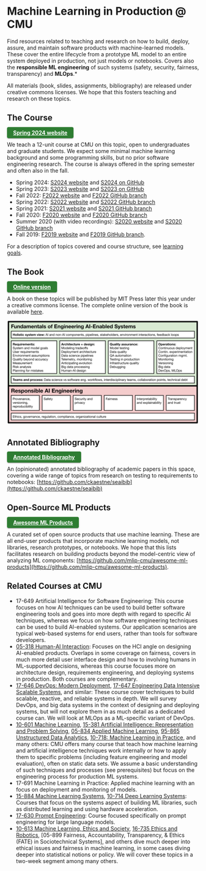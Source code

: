 # Machine Learning in Production @ CMU


Find resources related to teaching and research on how to build, deploy, assure, and maintain software products with machine-learned models. These cover the entire lifecycle from a prototype ML model to an entire system deployed in production, not just models or notebooks. Covers also the **responsible ML engineering** of such systems (safety, security, fairness, transparency) and **MLOps**.* 

All materials (book, slides, assignments, bibliography) are released under creative commons licenses. We hope that this fosters teaching and research on these topics.


## The Course


<span style="font-weight:bold; background-color:rgb(46, 125, 50);    transition: background-color 250ms cubic-bezier(0.4, 0, 0.2, 1) 0ms, box-shadow 250ms cubic-bezier(0.4, 0, 0.2, 1) 0ms, border-color 250ms cubic-bezier(0.4, 0, 0.2, 1) 0ms, color 250ms cubic-bezier(0.4, 0, 0.2, 1) 0ms; color:white; box-shadow: rgba(0, 0, 0, 0.2) 0px 3px 1px -2px, rgba(0, 0, 0, 0.14) 0px 2px 2px 0px, rgba(0, 0, 0, 0.12) 0px 1px 5px 0px; padding: 6px 16px;border-radius:4px ; text-decoration: none;"><a href="https://mlip-cmu.github.io/s2024/" style="color:white">Spring 2024 website</a></span>


We teach a 12-unit course at CMU on this topic, open to undergraduates and graduate students. We expect some minimal machine learning background and some programming skills, but no prior software engineering research. The course is always offered in the spring semester and often also in the fall.

* Spring 2024: [S2024 website](https://mlip-cmu.github.io/s2024/) and [S2024 on GitHub](https://github.com/mlip-cmu/s2024)
* Spring 2023: [S2023 website](https://mlip-cmu.github.io/s2023/) and [S2023 on GitHub](https://github.com/mlip-cmu/s2023)
* Fall 2022: [F2022 website](https://ckaestne.github.io/seai/F2022) and [F2022 GitHub branch](https://github.com/ckaestne/seai/tree/F2022)
* Spring 2022: [S2022 website](https://ckaestne.github.io/seai/S2022) and [S2022 GitHub branch](https://github.com/ckaestne/seai/tree/S2022)
* Spring 2021: [S2021 website](https://ckaestne.github.io/seai/S2021) and [S2021 GitHub branch](https://github.com/ckaestne/seai/tree/S2021)
* Fall 2020: [F2020 website](https://ckaestne.github.io/seai/F2020) and [F2020 GitHub branch](https://github.com/ckaestne/seai/tree/F2020)
* Summer 2020 (with video recordings):  [S2020 website](https://ckaestne.github.io/seai/S2020) and [S2020 GitHub branch](https://github.com/ckaestne/seai/tree/S2020)
* Fall 2019: [F2019 website](https://ckaestne.github.io/seai/F2019) and [F2019 GitHub branch](https://github.com/ckaestne/seai/tree/F2019).


For a description of topics covered and course structure, see [learning goals](https://github.com/mlip-cmu/s2024/blob/main/learning_goals.md).


## The Book


<span style="font-weight:bold; background-color:rgb(46, 125, 50);    transition: background-color 250ms cubic-bezier(0.4, 0, 0.2, 1) 0ms, box-shadow 250ms cubic-bezier(0.4, 0, 0.2, 1) 0ms, border-color 250ms cubic-bezier(0.4, 0, 0.2, 1) 0ms, color 250ms cubic-bezier(0.4, 0, 0.2, 1) 0ms; color:white; box-shadow: rgba(0, 0, 0, 0.2) 0px 3px 1px -2px, rgba(0, 0, 0, 0.14) 0px 2px 2px 0px, rgba(0, 0, 0, 0.12) 0px 1px 5px 0px; padding: 6px 16px;border-radius:4px ; text-decoration: none;"><a href="https://mlip-cmu.github.io/book/" style="color:white">Online version</a></span>


A book on these topics will be published by MIT Press later this year under a creative commons license. The complete online version of the book is available [here](https://mlip-cmu.github.io/book/).


![Course topics overview](overview.svg "Course topics overview")



## Annotated Bibliography

<span style="font-weight:bold; background-color:rgb(46, 125, 50);    transition: background-color 250ms cubic-bezier(0.4, 0, 0.2, 1) 0ms, box-shadow 250ms cubic-bezier(0.4, 0, 0.2, 1) 0ms, border-color 250ms cubic-bezier(0.4, 0, 0.2, 1) 0ms, color 250ms cubic-bezier(0.4, 0, 0.2, 1) 0ms; color:white; box-shadow: rgba(0, 0, 0, 0.2) 0px 3px 1px -2px, rgba(0, 0, 0, 0.14) 0px 2px 2px 0px, rgba(0, 0, 0, 0.12) 0px 1px 5px 0px; padding: 6px 16px;border-radius:4px ; text-decoration: none;"><a href="https://mlip-cmu.github.io/book/" style="color:white">Annotated Bibliography</a></span>


An (opinionated) annotated bibliography of academic papers in this space, covering a wide range of topics from research on testing to requirements to notebooks: [https://github.com/ckaestne/seaibib](https://github.com/ckaestne/seaibib)


## Open-Source ML Products

<span style="font-weight:bold; background-color:rgb(46, 125, 50);    transition: background-color 250ms cubic-bezier(0.4, 0, 0.2, 1) 0ms, box-shadow 250ms cubic-bezier(0.4, 0, 0.2, 1) 0ms, border-color 250ms cubic-bezier(0.4, 0, 0.2, 1) 0ms, color 250ms cubic-bezier(0.4, 0, 0.2, 1) 0ms; color:white; box-shadow: rgba(0, 0, 0, 0.2) 0px 3px 1px -2px, rgba(0, 0, 0, 0.14) 0px 2px 2px 0px, rgba(0, 0, 0, 0.12) 0px 1px 5px 0px; padding: 6px 16px;border-radius:4px ; text-decoration: none;"><a href="https://github.com/mlip-cmu/awesome-ml-products" style="color:white">Awesome ML Products
</a></span>


A curated set of open source products that use machine learning. These are all end-user products that incorporate machine learning models, not libraries, research prototypes, or notebooks. We hope that this lists facilitates research on building products beyond the model-centric view of analyzing ML components: [https://github.com/mlip-cmu/awesome-ml-products](https://github.com/mlip-cmu/awesome-ml-products).


## Related Courses at CMU

* 17-649 Artificial Intelligence for Software Engineering: This course focuses on how AI techniques can be used to build better software engineering tools and goes into more depth with regard to specific AI techniques, whereas we focus on how software engineering techniques can be used to build AI-enabled systems. Our application scenarios are typical web-based systems for end users, rather than tools for software developers.
* [05-318 Human-AI Interaction](http://www.humanaiclass.org/): Focuses on the HCI angle on designing AI-enabled products. Overlaps in some coverage on fairness, covers in much more detail user interface design and how to involving humans in ML-supported decisions, whereas this course focuses more on architecture design, requirements engineering, and deploying systems in production. Both courses are complementary.
* [17-646 DevOps: Modern Deployment](https://mse.isri.cmu.edu/applicants/course-offerings.html), [17-647 Engineering Data Intensive Scalable Systems](https://mse.isri.cmu.edu/applicants/course-offerings.html), and similar: These course cover techniques to build scalable, reactive, and reliable systems in depth. We will survey DevOps, and big data systems in the context of designing and deploying systems, but will not explore them in as much detail as a dedicated course can. We will look at MLOps as a ML-specific variant of DevOps.
* [10-601 Machine Learning](https://www.cmu.edu/mits/curriculum/core/10-601.html), [15-381 Artificial Intelligence: Representation and Problem Solving](https://www.cs.cmu.edu/~15381-f17/), [05-834  Applied Machine Learning](https://www.cmu.edu/mits/curriculum/core/05-834.html), [95-865 Unstructured Data Analytics](https://www.andrew.cmu.edu/user/georgech/95-865/), [10-718: Machine Learning in Practice](https://github.com/dssg/MLinPractice), and many others: CMU offers many course that teach how machine learning and artificial intelligence techniques work internally or how to apply them to specific problems (including feature engineering and model evaluation), often on static data sets. We assume a basic understanding of such techniques and processes (see prerequisites) but focus on the engineering process for production ML systems.
* 17-691 Machine Learning in Practice: Applied machine learning with an focus on deployment and monitoring of models.
* [15-884 Machine Learning Systems](https://catalyst.cs.cmu.edu/15-884-mlsys-sp21/), [10-714 Deep Learning Systems](https://dlsyscourse.org): Courses that focus on the systems aspect of building ML libraries, such as distributed learning and using hardware acceleration. 
* [17-630 Prompt Engineering](https://www.cs.cmu.edu/~breaux/prompting/): Course focused specifically on prompt engineering for large language models.
* [10-613 Machine Learning, Ethics and Society](https://www.cs.cmu.edu/~hheidari/mles-fall-21.html), [16-735 Ethics and Robotics](), [05-899 Fairness, Accountability, Transparency, & Ethics (FATE) in Sociotechnical Systems], and others dive much deeper into ethical issues and fairness in machine learning, in some cases diving deeper into statistical notions or policy. We will cover these topics in a two-week segment among many others. 
